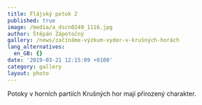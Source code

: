 ```yaml
---
title: Flájský potok 2
published: true
image: /media/a_dscn0249_1116.jpg
author: Štěpán Zápotočný
gallery: /news/začínáme-výzkum-vyder-v-krušných-horách
lang_alternatives:
  en_GB: {}
date: '2019-03-21 12:15:09 +0100'
category: gallery
layout: photo
---
```

Potoky v horních partiích Krušných hor mají přirozený charakter.
